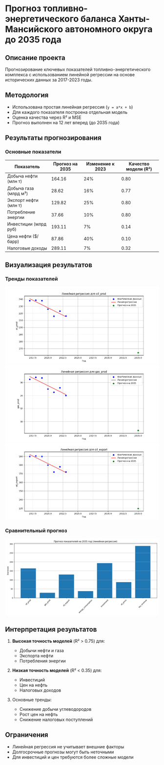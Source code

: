 # Прогноз топливно-энергетического баланса Ханты-Мансийского автономного округа до 2035 года

## Описание проекта
Прогнозирование ключевых показателей топливно-энергетического комплекса с использованием линейной регрессии на основе исторических данных за 2017-2023 годы.

## Методология
- Использована простая линейная регрессия (`y = a*x + b`)
- Для каждого показателя построена отдельная модель
- Оценка качества через R² и MSE
- Прогноз выполнен на 12 лет вперед (до 2035 года)

## Результаты прогнозирования

### Основные показатели
| Показатель            | Прогноз на 2035 | Изменение к 2023 | Качество модели (R²) |
|-----------------------|----------------|------------------|----------------------|
| Добыча нефти (млн т)  | 164.16         |  24%            | 0.80                 |
| Добыча газа (млрд м³) | 28.62          |  16%            | 0.77                 |
| Экспорт нефти (млн т) | 129.82         |  25%            | 0.80                 |
| Потребление энергии   | 37.66          |  10%            | 0.80                 |
| Инвестиции (млрд руб) | 193.11         |  7%             | 0.14                 |
| Цена нефти ($/барр)   | 87.86          |  40%            | 0.10                 |
| Налоговые доходы      | 289.11         |  7%             | 0.32                 |

## Визуализация результатов

### Тренды показателей
![Добыча нефти](graphs/oil_prod_regression.png)
![Добыча газа](graphs/gas_prod_regression.png)
![Экспорт нефти](graphs/oil_export_regression.png)

### Сравнительный прогноз
![Все показатели на 2035 год](graphs/all_predictions.png)

## Интерпретация результатов
1. **Высокая точность моделей** (R² > 0.75) для:
   - Добычи нефти и газа
   - Экспорта нефти
   - Потребления энергии

2. **Низкая точность моделей** (R² < 0.35) для:
   - Инвестиций
   - Цен на нефть
   - Налоговых доходов

3. Основные тренды:
   - Снижение добычи углеводородов
   - Рост цен на нефть
   - Снижение налоговых поступлений

## Ограничения
- Линейная регрессия не учитывает внешние факторы
- Долгосрочные прогнозы могут быть неточными
- Для инвестиций и цен требуются более сложные модели

